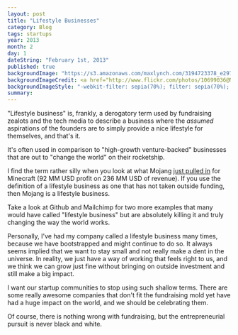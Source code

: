 ```yaml
---
layout: post
title: "Lifestyle Businesses"
category: Blog
tags: startups
year: 2013
month: 2
day: 1
dateString: "February 1st, 2013"
published: true
backgroundImage: "https://s3.amazonaws.com/maxlynch.com/3194723378_e297469102_b.jpg"
backgroundImageCredit: <a href="http://www.flickr.com/photos/10699036@N08/3194723378/" target="_blank">fredpanassac</a>
backgroundImageStyle: "-webkit-filter: sepia(70%); filter: sepia(70%); -moz-filter: sepia(70%);"
summary: 
---
```


"Lifestyle business" is, frankly, a derogatory term used by fundraising zealots and the tech media to describe a business where the *assumed* aspirations of the founders are to simply provide a nice lifestyle for themselves, and that's it.

It's often used in comparison to "high-growth venture-backed" businesses that are out to "change the world" on their rocketship.

I find the term rather silly when you look at what Mojang [just pulled in](http://news.ycombinator.com/item?id=5151227) for Minecraft (92 MM USD profit on 236 MM USD of revenue). If you use the definition of a lifestyle business as one that has not taken outside funding, then Mojang is a lifestyle business.

Take a look at Github and Mailchimp for two more examples that many would have called "lifestyle business" but are absolutely killing it and truly changing the way the world works.

Personally, I've had my company called a lifestyle business many times, because we have bootstrapped and might continue to do so. It always seems implied that we want to stay small and not really make a dent in the universe. In reality, we just have a way of working that feels right to us, and we think we can grow just fine without bringing on outside investment and still make a big impact.

I want our startup communities to stop using such shallow terms. There are some really awesome companies that don't fit the fundraising mold yet have had a huge impact on the world, and we should be celebrating them.

Of course, there is nothing wrong with fundraising, but the entrepreneurial pursuit is never black and white.
